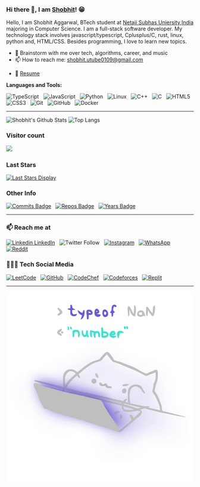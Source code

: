 ### Hi there 👋, I am [Shobhit](https://www.linkedin.com/in/shobhit-aggarwal-71598225/)! 😁
<!--
**rusty-sj/rusty-sj** is a ✨ _special_ ✨ repository because its `README.md` (this file) appears on your GitHub profile.
Here are some ideas to get you started:

- 🔭 I’m currently working on ...
- 🌱 I’m currently learning ...
- 👯 I’m looking to collaborate on ...
- 🤔 I’m looking for help with ...
- 💬 Ask me about ...
- 📫 How to reach me: ...
- 😄 Pronouns: ...
- ⚡ Fun fact: ...
- 🤔 I’m looking for help with Statistics
- 👯 I’m looking to collaborate on ...
-->

Hello, I am Shobhit Aggarwal, BTech student at [Netaji Subhas Uniersity,India](http://nsut.ac.in/en/home) majoring in Computer Science. I am a full-stack software developer. My technology stack involves javascript/typescript, Cplusplus/C, rust, linux, python and, HTML/CSS. Besides programming, I love to learn new topics.
<!--
- 🔭 I’m currently researching at the intersection of machine learning and databases with the [IDEA Lab](http://web.engr.oregonstate.edu/~termehca/) -->
- 💬 Brainstorm with me over tech, algorithms, career, and music 
- 📫 How to reach me: shobhit.utube0109@gmail.com
<!-- - 😄 Pronouns: Programmer/He/tech 
- ⚡ Fun fact: Checkout my [Lean2Lead Pune](https://www.linkedin.com/in/lean2lead-pune-bbb92a169) Community if you are ambitious! -->
- 📝 [Resume](https://github.com/Shobhit0109/Shobhit0109/blob/master/src/Shobhit%20Resume.pdf)

**Languages and Tools:** 
<!--
![Java](https://img.shields.io/badge/-Java-black?logo=java&style=social)&nbsp;&nbsp;
![Spring](https://img.shields.io/badge/-Spring%20Framework-black?logo=spring&style=social)&nbsp;&nbsp;
![Android](https://img.shields.io/badge/-Android-black?logo=android&style=social)&nbsp;&nbsp;
![jQuery](https://img.shields.io/badge/-jQuery-black?logo=jquery&style=social)&nbsp;&nbsp;
![Bootstrap](https://img.shields.io/badge/-Bootstrap-black?logo=bootstrap&style=social)&nbsp;&nbsp;
![MySQL](https://img.shields.io/badge/-MySQL-black?logo=mysql&style=social)&nbsp;&nbsp;
![LATEX](https://img.shields.io/badge/-LATEX-black?logo=latex&style=social)&nbsp;&nbsp;
-->
![TypeScript](https://shields.io/badge/TypeScript-3178C6?logo=TypeScript&logoColor=FFF&style=flat-square)&nbsp;&nbsp;
![JavaScript](https://img.shields.io/badge/-JavaScript-black?logo=javascript&style=social)&nbsp;&nbsp;
![Python](https://img.shields.io/badge/-Python-black?logo=Python&style=social)&nbsp;&nbsp;
![Linux](https://img.shields.io/badge/-Linux-grey?logo=linux)&nbsp;&nbsp;
![C++](https://img.shields.io/badge/C++-00599C?style=flat-square&logo=C%2B%2B&logoColor=white)&nbsp;&nbsp;
![C](https://img.shields.io/badge/-C-black?logo=c&style=social)&nbsp;&nbsp;
![HTML5](https://img.shields.io/badge/-HTML5-black?logo=html5&style=social)&nbsp;&nbsp;
![CSS3](https://img.shields.io/badge/-CSS3-black?logo=css3&style=social)&nbsp;&nbsp;
![Git](https://img.shields.io/badge/-Git-black?logo=git&style=social)&nbsp;&nbsp;
![GitHub](https://img.shields.io/badge/-GitHub-black?logo=github&style=social)&nbsp;&nbsp;
![Docker](https://img.shields.io/badge/docker-%230db7ed.svg?style=for-the-badge&logo=docker&logoColor=black)&nbsp;&nbsp;

<hr />

![Shobhit's Github Stats](https://github-readme-stats.vercel.app/api?username=Shobhit0109&count_private=true&show_icons=true&include_all_commits=true)
![Top Langs](https://github-readme-stats.vercel.app/api/top-langs/?username=Shobhit0109&hide=TeX&layout=compact)

### Visitor count
<img src="https://profile-counter.glitch.me/Shobhit0109/count.svg" />

### Last Stars
[![Last Stars Display](https://badges.pufler.dev/last-stars/Shobhit0109?count=6&padding=15&perRow=3)](https://badges.pufler.dev)

### Other Info
[![Commits Badge](https://badges.pufler.dev/commits/monthly/Shobhit0109)](https://badges.pufler.dev)&nbsp;&nbsp;
[![Repos Badge](https://badges.pufler.dev/repos/shobhit0109)](https://badges.pufler.dev)&nbsp;&nbsp;
[![Years Badge](https://badges.pufler.dev/years/shobhit0109)](https://badges.pufler.dev)&nbsp;&nbsp;

<hr />

### 📫 Reach me at
[![Linkedin](https://i.stack.imgur.com/gVE0j.png) LinkedIn](https://www.linkedin.com/in/shobhit-aggarwal-71598225/)&nbsp;&nbsp;
![Twitter Follow](https://img.shields.io/twitter/follow/Shobhit0109?style=social)&nbsp;&nbsp;
[![Instagram](https://img.shields.io/badge/Instagram-%23E4405F.svg?style=for-the-badge&logo=Instagram&logoColor=white)](https://www.instagram.com/shobhit_0901/)&nbsp;&nbsp;
[![WhatsApp](https://img.shields.io/badge/WhatsApp-25D366?style=for-the-badge&logo=whatsapp&logoColor=white)](https://wa.me/9953662231)&nbsp;&nbsp;
[![Reddit](https://img.shields.io/badge/Reddit-%23FF4500.svg?style=for-the-badge&logo=Reddit&logoColor=white)](https://www.reddit.com/user/Shobhit0109)&nbsp;&nbsp;

### 👨🏻‍💻 Tech Social Media
[![LeetCode](https://img.shields.io/badge/LeetCode-000000?style=for-the-badge&logo=LeetCode&logoColor=#d16c06)](https://leetcode.com/shobhit0109/)&nbsp;&nbsp;
[![GitHub](https://img.shields.io/badge/github-%23121011.svg?style=for-the-badge&logo=github&logoColor=white)](https://github.com/Shobhit0109)&nbsp;&nbsp;
[![CodeChef](https://img.shields.io/badge/CodeChef-%23964B00.svg?style=for-the-badge&logo=CodeChef&logoColor=white)](https://www.codechef.com/users/shobhit_code)&nbsp;&nbsp;
[![Codeforces](https://img.shields.io/badge/Codeforces-445f9d?style=for-the-badge&logo=Codeforces&logoColor=white)](https://codeforces.com/profile/Shobhit0109)&nbsp;&nbsp;
[![Replit](https://img.shields.io/badge/Replit-DD1200?style=for-the-badge&logo=Replit&logoColor=white)](https://replit.com/@Shobhit0109)&nbsp;&nbsp;

<hr />
<img src="https://raw.githubusercontent.com/Shobhit0109/Shobhit0109/master/src/catpop.svg" width=512 height=512 align="center" />
